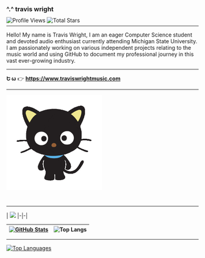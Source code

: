 ### ^.^ **travis wright**

<p style="margin-top: -5px;"></p>

![Profile Views](https://komarev.com/ghpvc/?username=travis-is-wright&style=flat&color=blueviolet&label=Profile+Views)
![Total Stars](https://img.shields.io/github/stars/travis-is-wright?logo=github&label=Total%20Stars&color=%23FAEE46)

<p style="margin-top: -8px;"></p>

---

Hello! My name is Travis Wright, I am an eager Computer Science student and devoted audio enthusiast currently attending Michigan 
State University. I am passionately working on various independent projects relating to the music world and using GitHub to 
document my professional journey in this vast ever-growing industry. 

---

**Ե ω** 👉 **https://www.traviswrightmusic.com**

---

<img src="https://github.com/travis-is-wright/travis-is-wright/blob/main/chochocat.gif" width='250' height='250'>

#

---

| <img src="[assets/images/pompompurin.gif" style="width: 40%](https://github.com/travis-is-wright/travis-is-wright/blob/main/chochocat.gif)">
|-|-|

[![**GitHub Stats**](https://readme-stats.clckblog.space/api?username=travis-is-wright&theme=omni&icons=true&count_private=true)](https://skyline.github.com/travis-is-wright/2023) | ![Top Langs](https://github-readme-stats.vercel.app/api/top-langs/?username=travis-is-wright&layout=compact&theme=omni)
|-|-|

---
[![**Top Languages**](https://readme-stats.clckblog.space/api/top-langs/?username=travis-is-wright&theme=omni&layout=compact&langs_count=6)](https://github.com/travis-is-wright?tab=repositories)


